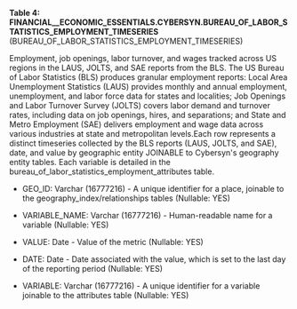 **Table 4: FINANCIAL__ECONOMIC_ESSENTIALS.CYBERSYN.BUREAU_OF_LABOR_STATISTICS_EMPLOYMENT_TIMESERIES** (BUREAU_OF_LABOR_STATISTICS_EMPLOYMENT_TIMESERIES)

Employment, job openings, labor turnover, and wages tracked across US regions in the LAUS, JOLTS, and SAE reports from the BLS. The US Bureau of Labor Statistics (BLS) produces granular employment reports: Local Area Unemployment Statistics (LAUS) provides monthly and annual employment, unemployment, and labor force data for states and localities; Job Openings and Labor Turnover Survey (JOLTS) covers labor demand and turnover rates, including data on job openings, hires, and separations; and State and Metro Employment (SAE) delivers employment and wage data across various industries at state and metropolitan levels.Each row represents a distinct timeseries collected by the BLS reports (LAUS, JOLTS, and SAE), date, and value by geographic entity JOINABLE to Cybersyn's geography entity tables. Each variable is detailed in the bureau_of_labor_statistics_employment_attributes table.

- GEO_ID: Varchar (16777216) - A unique identifier for a place, joinable to the geography_index/relationships tables (Nullable: YES)

- VARIABLE_NAME: Varchar (16777216) - Human-readable name for a variable (Nullable: YES)

- VALUE: Date - Value of the metric (Nullable: YES)

- DATE: Date - Date associated with the value, which is set to the last day of the reporting period (Nullable: YES)

- VARIABLE: Varchar (16777216) - A unique identifier for a variable joinable to the attributes table (Nullable: YES)

